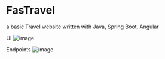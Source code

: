 # FasTravel
a basic Travel website written with Java, Spring Boot, Angular

UI
![image](https://github.com/user-attachments/assets/93d1a4c2-0e72-45b7-82c0-9a97701364c3)

Endpoints
![image](https://github.com/user-attachments/assets/c33ec3b0-0d3a-4799-8938-3eb3ccd8c8b0)

